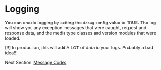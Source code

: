 # Logging
You can enable logging by setting the `debug` config value to TRUE. The log will
show you any exception messages that were caught, request and response data,
and the media type classes and version modules that were loaded.

[!!] In production, this will add A LOT of data to your logs. Probably a bad idea!!!

Next Section: [Message Codes](messagecodes)
